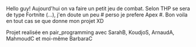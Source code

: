 Hello guy!
Aujourd'hui on va faire un petit jeu de combat. Selon THP se sera de type Fortnite (...), j'en doute un peu # perso je prefere Apex #.
Bon voila en tout cas se que donne mon projet XD

Projet realisée en pair_programming avec SarahB, KoudjoS, ArnaudA, MahmoudC et moi-même BarbaraC